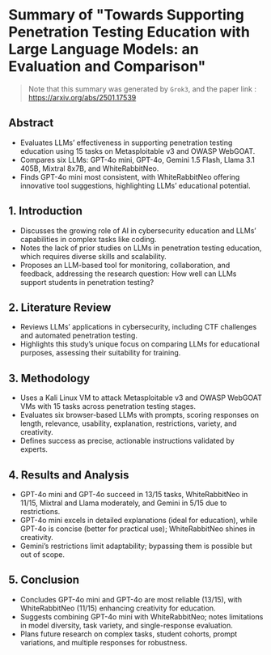 # Summary of "Towards Supporting Penetration Testing Education with Large Language Models: an Evaluation and Comparison"
> Note that this summary was generated by `Grok3`, and the paper link : https://arxiv.org/abs/2501.17539

## Abstract
- Evaluates LLMs’ effectiveness in supporting penetration testing education using 15 tasks on Metasploitable v3 and OWASP WebGOAT.
- Compares six LLMs: GPT-4o mini, GPT-4o, Gemini 1.5 Flash, Llama 3.1 405B, Mixtral 8x7B, and WhiteRabbitNeo.
- Finds GPT-4o mini most consistent, with WhiteRabbitNeo offering innovative tool suggestions, highlighting LLMs’ educational potential.

## 1. Introduction
- Discusses the growing role of AI in cybersecurity education and LLMs’ capabilities in complex tasks like coding.
- Notes the lack of prior studies on LLMs in penetration testing education, which requires diverse skills and scalability.
- Proposes an LLM-based tool for monitoring, collaboration, and feedback, addressing the research question: How well can LLMs support students in penetration testing?

## 2. Literature Review
- Reviews LLMs’ applications in cybersecurity, including CTF challenges and automated penetration testing.
- Highlights this study’s unique focus on comparing LLMs for educational purposes, assessing their suitability for training.

## 3. Methodology
- Uses a Kali Linux VM to attack Metasploitable v3 and OWASP WebGOAT VMs with 15 tasks across penetration testing stages.
- Evaluates six browser-based LLMs with prompts, scoring responses on length, relevance, usability, explanation, restrictions, variety, and creativity.
- Defines success as precise, actionable instructions validated by experts.

## 4. Results and Analysis
- GPT-4o mini and GPT-4o succeed in 13/15 tasks, WhiteRabbitNeo in 11/15, Mixtral and Llama moderately, and Gemini in 5/15 due to restrictions.
- GPT-4o mini excels in detailed explanations (ideal for education), while GPT-4o is concise (better for practical use); WhiteRabbitNeo shines in creativity.
- Gemini’s restrictions limit adaptability; bypassing them is possible but out of scope.

## 5. Conclusion
- Concludes GPT-4o mini and GPT-4o are most reliable (13/15), with WhiteRabbitNeo (11/15) enhancing creativity for education.
- Suggests combining GPT-4o mini with WhiteRabbitNeo; notes limitations in model diversity, task variety, and single-response evaluation.
- Plans future research on complex tasks, student cohorts, prompt variations, and multiple responses for robustness.